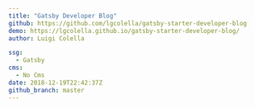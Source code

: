 ```yaml
---
title: "Gatsby Developer Blog"
github: https://github.com/lgcolella/gatsby-starter-developer-blog
demo: https://lgcolella.github.io/gatsby-starter-developer-blog/
author: Luigi Colella

ssg:
  - Gatsby
cms:
  - No Cms
date: 2018-12-19T22:42:37Z
github_branch: master
---
```

